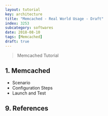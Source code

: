 ```yaml
---
layout: tutorial
key: architecture
title: "Memcached - Real World Usage - Draft"
index: 3253
subcategory: softwares
date: 2018-08-10
tags: [Memcached]
draft: true
---
```


> Memcached Tutorial

## 1. Memcached
* Scenario
* Configuration Steps
* Launch and Test


## 9. References
